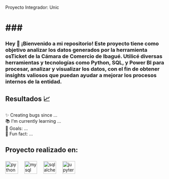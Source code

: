Proyecto Integrador: Unic
<h1 Proyecto Integrador: Unicorn Academy - Data Analyst Full Program 7.0 </h1>
###

<h3 align="left">Hey 👋 ¡Bienvenido a mi repositorio! Este proyecto tiene como objetivo analizar los datos generados por la herramienta osTicket de la Cámara de Comercio de Ibagué. Utilicé diversas herramientas y tecnologías como Python, SQL, y Power BI para procesar, analizar y visualizar los datos, con el fin de obtener insights valiosos que puedan ayudar a mejorar los procesos internos de la entidad.</h3>

###

<h2 align="left">Resultados 📈</h2>

###

<p align="left">✨ Creating bugs since ...<br>📚 I'm currently learning ...<br>🎯 Goals: ...<br>🎲 Fun fact: ...</p>

###

<h2 align="left">Proyecto realizado en:</h2>

###

<div align="left">
  <img src="https://cdn.jsdelivr.net/gh/devicons/devicon/icons/python/python-original.svg" height="40" alt="python logo"  />
  <img width="12" />
  <img src="https://cdn.jsdelivr.net/gh/devicons/devicon/icons/mysql/mysql-original.svg" height="40" alt="mysql logo"  />
  <img width="12" />
  <img src="https://cdn.jsdelivr.net/gh/devicons/devicon/icons/sqlalchemy/sqlalchemy-original.svg" height="40" alt="sqlalchemy logo"  />
  <img width="12" />
  <img src="https://cdn.jsdelivr.net/gh/devicons/devicon/icons/jupyter/jupyter-original.svg" height="40" alt="jupyter logo"  />
</div>

###
